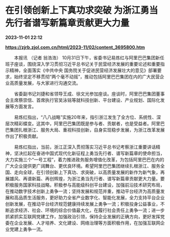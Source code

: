 # 在引领创新上下真功求突破 为浙江勇当先行者谱写新篇章贡献更大力量

**2023-11-01 22:12**

**https://zjrb.zjol.com.cn/html/2023-11/02/content_3695800.htm**

　　本报讯 （记者 翁浩浩） 10月31日下午，省委书记易炼红与阿里巴巴集团新任班子座谈，围绕深入学习贯彻习近平总书记关于民营经济发展的重要论述和重要指示精神，全面落实《中共中央 国务院关于促进民营经济发展壮大的意见》部署要求，始终坚定不移贯彻“两个毫不动摇”，推动包括阿里巴巴集团在内的广大民营企业高质量发展，与大家进行沟通交流。

　　省委副书记刘捷和省领导王成、徐文光参加座谈。座谈时，阿里巴巴集团董事会主席蔡崇信、首席执行官吴泳铭等就科技创新、平台建设、产业规划、国际化发展等方面发言。

　　易炼红指出，“八八战略”实施20年来，指引浙江发生了全方位、系统性、深层次精彩蝶变。这其中，阿里巴巴集团既是参与者、贡献者，也是受益者。阿里巴巴集团扎根浙江、服务大局、重视科技创新，自身实现稳步发展，为浙江改革发展作出了积极贡献。

　　易炼红指出，当前，浙江正深入贯彻落实习近平总书记考察浙江重要讲话精神，坚决扛起在奋进中国式现代化新征程上勇当先行者、谱写新篇章的使命担当，大力实施三个“一号工程”，着力推进政务服务增值化改革，为包括阿里巴巴在内的广大企业提供更广阔舞台、更优良环境。希望阿里巴巴集团继续扎根浙江、服务全国、走向全球，在引领创新上下真功、求突破，以高质量发展的新作为新气象，再展雄风、再谱新篇、再创辉煌，为浙江勇当先行者、谱写新篇章贡献更大力量。要积极服务国家科技战略，积极参与高能级科创平台建设，加强前沿技术研究布局，在推动数字技术创新上勇争一流；坚持发展和规范并重，推动平台经济为高质量发展和高品质生活服务，更好助力全省产业数字化、智能化发展，全力支持平台企业创新发展，在推动平台经济规范健康持续发展上勇争一流；积极投身公益事业，不断追求经济、社会、环境的综合价值最大化，在履行社会责任上勇争一流；进一步抓紧抓实互联网党建工作，加强政治引领，保持企业发展的正确方向，更好发挥党委在企业发展、人才培养、文化建设、网络治理等方面积极作用，在加强互联网企业党建上勇争一流。